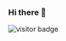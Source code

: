 ### Hi there 👋

<!--
**VIGHNESH1521/VIGHNESH1521** is a ✨ _special_ ✨ repository because its `README.md` (this file) appears on your GitHub profile.

# Hello, folks! <img src="https://raw.githubusercontent.com/VIGHNESH1521/VIGHNESH1521/master/wave.gif" width="30px">


Here are some ideas to get you started:

- 🔭 I’m currently working on ...
- 🌱 I’m currently learning ...
- 👯 I’m looking to collaborate on ...
- 🤔 I’m looking for help with ...
- 💬 Ask me about ...
- 📫 How to reach me: ...
- 😄 Pronouns: ...
- ⚡ Fun fact: ...
-->


![visitor badge](https://visitor-badge.glitch.me/badge?page_id=VIGHNESH1521.visitor-badge&left_color=red&right_color=green&left_text=VISITORS)
